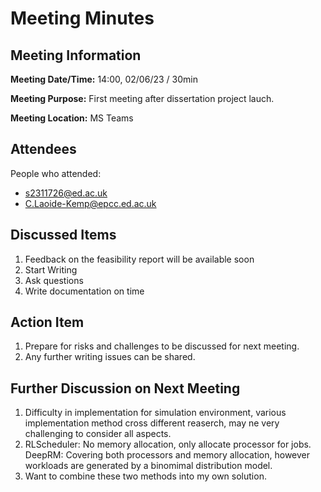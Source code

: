 # Meeting Minutes

## Meeting Information

**Meeting Date/Time:**
14:00, 02/06/23 / 30min

**Meeting Purpose:**
First meeting after dissertation project lauch.

**Meeting Location:** MS Teams

## Attendees

People who attended:

- s2311726@ed.ac.uk
- C.Laoide-Kemp@epcc.ed.ac.uk

## Discussed Items

1. Feedback on the feasibility report will be available soon
2. Start Writing
3. Ask questions
4. Write documentation on time

## Action Item

1. Prepare for risks and challenges to be discussed for next meeting.
2. Any further writing issues can be shared.

## Further Discussion on Next Meeting

1. Difficulty in implementation for simulation environment, various implementation method cross different reaserch, may ne very challenging to consider all aspects.
2. RLScheduler: No memory allocation, only allocate processor for jobs. DeepRM: Covering both processors and memory allocation, however workloads are generated by a binomimal distribution model.
3. Want to combine these two methods into my own solution.
